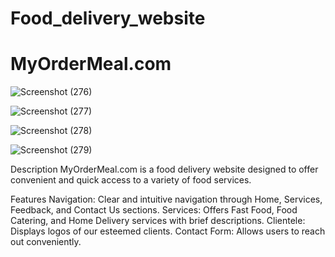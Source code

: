 # Food_delivery_website
# MyOrderMeal.com



![Screenshot (276)](https://github.com/Aakash5209/Food_delivery_website/assets/56769552/446718a7-b912-4792-b7ba-e4c3d8279842)

![Screenshot (277)](https://github.com/Aakash5209/Food_delivery_website/assets/56769552/d536f9f6-226e-49b1-ba11-5ffb8583da0a)

![Screenshot (278)](https://github.com/Aakash5209/Food_delivery_website/assets/56769552/7a3141b3-2790-4ad9-8d2d-bf9dcec795f0)

![Screenshot (279)](https://github.com/Aakash5209/Food_delivery_website/assets/56769552/03e9e37b-9606-4df5-a4a5-b858b1320a99)



Description
MyOrderMeal.com is a food delivery website designed to offer convenient and quick access to a variety of food services.

Features
Navigation: Clear and intuitive navigation through Home, Services, Feedback, and Contact Us sections.
Services: Offers Fast Food, Food Catering, and Home Delivery services with brief descriptions.
Clientele: Displays logos of our esteemed clients.
Contact Form: Allows users to reach out conveniently.
